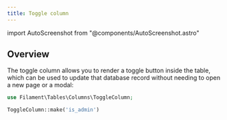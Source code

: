 ```yaml
---
title: Toggle column
---
```

import AutoScreenshot from "@components/AutoScreenshot.astro"

## Overview

The toggle column allows you to render a toggle button inside the table, which can be used to update that database record without needing to open a new page or a modal:

```php
use Filament\Tables\Columns\ToggleColumn;

ToggleColumn::make('is_admin')
```

<AutoScreenshot name="tables/columns/toggle/simple" alt="Toggle column" version="3.x" />
